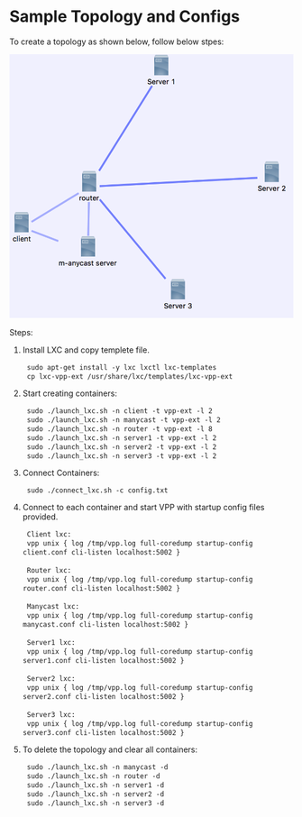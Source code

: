 # Sample Topology and Configs

To create a topology as shown below, follow below stpes:

![Alt text](./topology.png?raw=true "Topology")

Steps:

1. Install LXC and copy templete file.

		sudo apt-get install -y lxc lxctl lxc-templates
		cp lxc-vpp-ext /usr/share/lxc/templates/lxc-vpp-ext

2. Start creating containers:

		sudo ./launch_lxc.sh -n client -t vpp-ext -l 2
		sudo ./launch_lxc.sh -n manycast -t vpp-ext -l 2
		sudo ./launch_lxc.sh -n router -t vpp-ext -l 8 
		sudo ./launch_lxc.sh -n server1 -t vpp-ext -l 2 
		sudo ./launch_lxc.sh -n server2 -t vpp-ext -l 2 
		sudo ./launch_lxc.sh -n server3 -t vpp-ext -l 2

3. Connect Containers:

		sudo ./connect_lxc.sh -c config.txt

4. Connect to each container and start VPP with startup config files provided.

		Client lxc:
		vpp unix { log /tmp/vpp.log full-coredump startup-config client.conf cli-listen localhost:5002 }

		Router lxc:
		vpp unix { log /tmp/vpp.log full-coredump startup-config router.conf cli-listen localhost:5002 }

		Manycast lxc:
		vpp unix { log /tmp/vpp.log full-coredump startup-config manycast.conf cli-listen localhost:5002 }

		Server1 lxc:
		vpp unix { log /tmp/vpp.log full-coredump startup-config server1.conf cli-listen localhost:5002 }

		Server2 lxc:
		vpp unix { log /tmp/vpp.log full-coredump startup-config server2.conf cli-listen localhost:5002 }

		Server3 lxc:
		vpp unix { log /tmp/vpp.log full-coredump startup-config server3.conf cli-listen localhost:5002 }

5. To delete the topology and clear all containers:

		sudo ./launch_lxc.sh -n manycast -d
		sudo ./launch_lxc.sh -n router -d
		sudo ./launch_lxc.sh -n server1 -d
		sudo ./launch_lxc.sh -n server2 -d
		sudo ./launch_lxc.sh -n server3 -d
